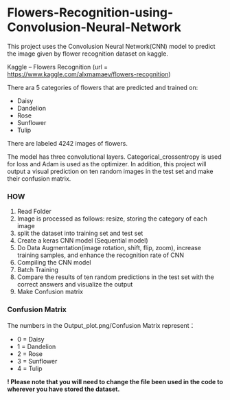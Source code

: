 # Flowers-Recognition-using-Convolusion-Neural-Network
This project uses the Convolusion Neural Network(CNN) model to predict the image given by flower recognition dataset on kaggle.


Kaggle – Flowers Recognition  (url = https://www.kaggle.com/alxmamaev/flowers-recognition)

There ara 5 categories of flowers that are predicted and trained on:
* Daisy
* Dandelion
* Rose
* Sunflower
* Tulip

There are labeled 4242 images of flowers.

The model has three convolutional layers. Categorical_crossentropy is used for loss and Adam is used as the optimizer. In addition, this project will output a visual prediction on ten random images in the test set and make their confusion matrix.

### **HOW**
  1.	Read Folder
  2.	Image is processed as follows: resize, storing the category of each image
  3.	split the dataset into training set and test set
  4.	Create a keras CNN model (Sequential model)
  5.	Do Data Augmentation(image rotation, shift, flip, zoom), increase training samples, and enhance the recognition rate of CNN
  6.	Compiling the CNN model
  7.	Batch Training
  8.	Compare the results of ten random predictions in the test set with the correct answers and visualize the output
  9.	Make Confusion matrix
  
### **Confusion Matrix**
The numbers in the Output_plot.png/Confusion Matrix represent：

  * 0 = Daisy  
  * 1 = Dandelion  
  * 2 = Rose  
  * 3 = Sunflower  
  * 4 = Tulip  
  

**! Please note that you will need to change the file been used in the code to wherever you have stored the dataset.**
